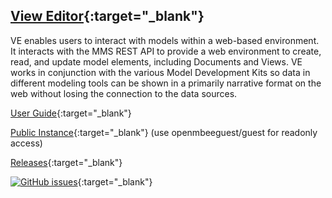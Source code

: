 ## [View Editor](https://github.com/Open-MBEE/exec-ve){:target="_blank"}

VE enables users to interact with models within a web-based environment. It interacts with the MMS REST API to provide a web environment to create, read, and update model elements, including Documents and Views. VE works in conjunction with the various Model Development Kits so data in different modeling tools can be shown in a primarily narrative format on the web without losing the connection to the data sources.

[User Guide](https://view-editor.readthedocs.io/en/latest){:target="_blank"}

[Public Instance](https://mms.openmbee.org){:target="_blank"} (use openmbeeguest/guest for readonly access)

[Releases](https://github.com/Open-MBEE/exec-ve/releases){:target="_blank"}

[![GitHub issues](https://img.shields.io/github/issues/Open-MBEE/ve.svg)](https://github.com/Open-MBEE/ve/issues){:target="_blank"}

